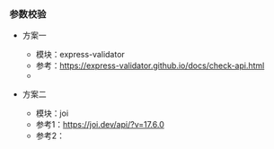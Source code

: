 ### 参数校验

- 方案一
    - 模块：express-validator
    - 参考：https://express-validator.github.io/docs/check-api.html
    -


- 方案二
    - 模块：joi
    - 参考1：https://joi.dev/api/?v=17.6.0
    - 参考2：